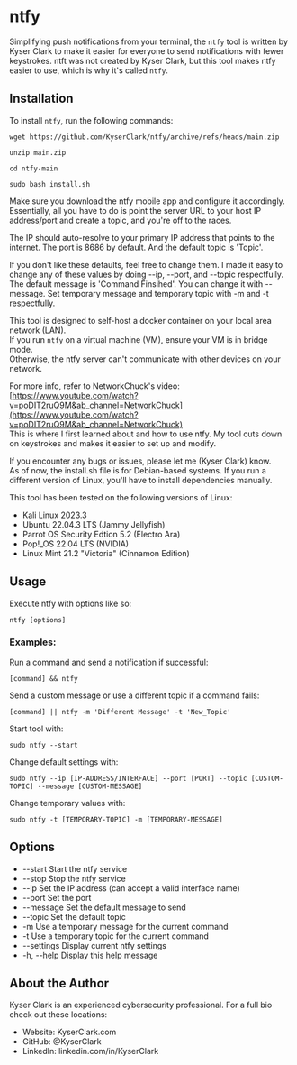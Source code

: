# ntfy

Simplifying push notifications from your terminal, the `ntfy` tool is written by Kyser Clark to make it easier for everyone to send notifications with fewer keystrokes.
ntft was not created by Kyser Clark, but this tool makes ntfy easier to use, which is why it's called `ntfy`.

## Installation

To install `ntfy`, run the following commands:
```
wget https://github.com/KyserClark/ntfy/archive/refs/heads/main.zip
```
```
unzip main.zip
```
```
cd ntfy-main
```
```
sudo bash install.sh
```
Make sure you download the ntfy mobile app and configure it accordingly.   
Essentially, all you have to do is point the server URL to your host IP address/port and create a topic, and you're off to the races.   
  
The IP should auto-resolve to your primary IP address that points to the internet. The port is 8686 by default. And the default topic is 'Topic'.  
  
If you don't like these defaults, feel free to change them. 
I made it easy to change any of these values by doing --ip, --port, and --topic respectfully. 
The default message is 'Command Finsihed'. You can change it with --message.
Set temporary message and temporary topic with -m and -t respectfully. 
  
This tool is designed to self-host a docker container on your local area network (LAN).  
If you run `ntfy` on a virtual machine (VM), ensure your VM is in bridge mode.   
Otherwise, the ntfy server can't communicate with other devices on your network.  
  
For more info, refer to NetworkChuck's video: [https://www.youtube.com/watch?v=poDIT2ruQ9M&ab_channel=NetworkChuck](https://www.youtube.com/watch?v=poDIT2ruQ9M&ab_channel=NetworkChuck)  
This is where I first learned about and how to use ntfy. 
My tool cuts down on keystrokes and makes it easier to set up and modify. 
   
If you encounter any bugs or issues, please let me (Kyser Clark) know.   
As of now, the install.sh file is for Debian-based systems. If you run a different version of Linux, you'll have to install dependencies manually.

This tool has been tested on the following versions of Linux:
* Kali Linux 2023.3
* Ubuntu 22.04.3 LTS (Jammy Jellyfish)
* Parrot OS Security Edtion 5.2 (Electro Ara)
* Pop!_OS 22.04 LTS (NVIDIA)
* Linux Mint 21.2 "Victoria" (Cinnamon Edition)

## Usage
Execute ntfy with options like so:  
```
ntfy [options]
```

### Examples:

Run a command and send a notification if successful:

```
[command] && ntfy
```

Send a custom message or use a different topic if a command fails:
```
[command] || ntfy -m 'Different Message' -t 'New_Topic'

```
Start tool with: 
```
sudo ntfy --start
```
Change default settings with:
```
sudo ntfy --ip [IP-ADDRESS/INTERFACE] --port [PORT] --topic [CUSTOM-TOPIC] --message [CUSTOM-MESSAGE] 
```
Change temporary values with:
```
sudo ntfy -t [TEMPORARY-TOPIC] -m [TEMPORARY-MESSAGE]
```

## Options
* --start         Start the ntfy service
* --stop          Stop the ntfy service
* --ip            Set the IP address (can accept a valid interface name)
* --port          Set the port
* --message       Set the default message to send
* --topic         Set the default topic
* -m              Use a temporary message for the current command
* -t              Use a temporary topic for the current command
* --settings      Display current ntfy settings
* -h, --help      Display this help message

## About the Author

Kyser Clark is an experienced cybersecurity professional. For a full bio check out these locations:

* Website: KyserClark.com
* GitHub: @KyserClark
* LinkedIn: linkedin.com/in/KyserClark
